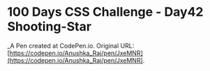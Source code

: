 # 100 Days CSS Challenge - Day42 Shooting-Star
 _A Pen created at CodePen.io. Original URL: [https://codepen.io/Anushka_Raj/pen/JxeMNR](https://codepen.io/Anushka_Raj/pen/JxeMNR).

 